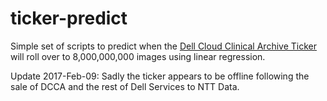 ticker-predict
==============

Simple set of scripts to predict when the [Dell Cloud Clinical Archive Ticker](http://marketing.dell.com/uca-archive-ticker)
will roll over to 8,000,000,000 images using linear regression.

Update 2017-Feb-09: Sadly the ticker appears to be offline following the sale of DCCA and the rest of Dell Services to NTT Data.
